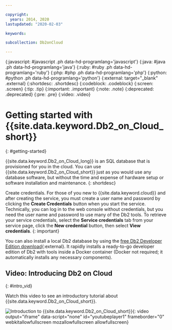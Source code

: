 ```yaml
---

copyright:
  years: 2014, 2020
lastupdated: "2020-02-03"

keywords: 

subcollection: Db2onCloud

---
```


<!-- Attribute definitions --> 
{:javascript: #javascript .ph data-hd-programlang='javascript'}
{:java: #java .ph data-hd-programlang='java'}
{:ruby: #ruby .ph data-hd-programlang='ruby'}
{:php: #php .ph data-hd-programlang='php'}
{:python: #python .ph data-hd-programlang='python'}
{:external: target="_blank" .external}
{:shortdesc: .shortdesc}
{:codeblock: .codeblock}
{:screen: .screen}
{:tip: .tip}
{:important: .important}
{:note: .note}
{:deprecated: .deprecated}
{:pre: .pre}
{:video: .video}

# Getting started with {{site.data.keyword.Db2_on_Cloud_short}}
{: #getting-started}

{{site.data.keyword.Db2_on_Cloud_long}} is an SQL database that is provisioned for you in the cloud. You can use {{site.data.keyword.Db2_on_Cloud_short}} just as you would use any database software, but without the time and expense of hardware setup or software installation and maintenance. 
{: shortdesc}

Create credentials. For those of you new to {{site.data.keyword.cloud}} and after creating the service, you must create a user name and password by clicking the **Create Credentials** button when you start the service. Technically, you can log in to the web console without credentials, but you need the user name and password to use many of the Db2 tools. To retrieve your service credentials, select the **Service credentials** tab from your service page, click the **New credential** button, then select **View credentials**.
{: important}

You can also install a local Db2 database by using the [free Db2 Developer Edition download](https://www.ibm.com/us-en/marketplace/ibm-db2-direct-and-developer-editions){:external}. It rapidly installs a ready-to-go developer edition of Db2 with tools inside a Docker container (Docker not required; it automatically installs any necessary components). 

## Video: Introducing Db2 on Cloud
{: #intro_vid}

Watch this video to see an introductory tutorial about {{site.data.keyword.Db2_on_Cloud_short}}.

<!-- <iframe id="youtubeplayer1" title="Introduction to {{site.data.keyword.Db2_on_Cloud_short}}" type="text/html" width="640" height="390" src="//www.youtube.com/embed/k1Wj2Sc5Ing?rel=0" frameborder="0" webkitallowfullscreen mozallowfullscreen allowfullscreen> </iframe> -->

![Introduction to {{site.data.keyword.Db2_on_Cloud_short}}](https://www.youtube.com/embed/k1Wj2Sc5Ing?rel=0){: video output="iframe" data-script="none" id="youtubeplayer1" frameborder="0" webkitallowfullscreen mozallowfullscreen allowfullscreen}


<!--
## Video: Using REST API to communicate with Db2 on Cloud
{: #vid_api}

Watch this video to see the steps required to use a RESTful API to communicate with {{site.data.keyword.Db2_on_Cloud_short}}.

<iframe class="embed-responsive-item" id="youtubeplayer2" title="Using RESTful API to communicate with {{site.data.keyword.Db2_on_Cloud_short}}" type="text/html" width="640" height="390" src="//www.youtube.com/embed/PSNBDwgf9ts?rel=0" frameborder="0" webkitallowfullscreen mozallowfullscreen allowfullscreen> </iframe>

## Video: Integrating Jupyter Notebooks
{: #cognos_vid}

Watch this video to see how to integrate Jupyter Notebooks with {{site.data.keyword.Db2_on_Cloud_short}}.

<iframe class="embed-responsive-item" id="youtubeplayer3" title="Integrating Jupyter notebooks" type="text/html" width="640" height="390" src="//www.youtube.com/embed/bNfH0Wzx3is?rel=0" frameborder="0" webkitallowfullscreen mozallowfullscreen allowfullscreen> </iframe>
-->

